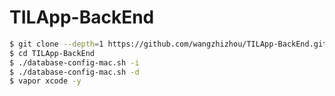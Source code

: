 # TILApp-BackEnd

```bash
$ git clone --depth=1 https://github.com/wangzhizhou/TILApp-BackEnd.git
$ cd TILApp-BackEnd
$ ./database-config-mac.sh -i
$ ./database-config-mac.sh -d
$ vapor xcode -y
```
